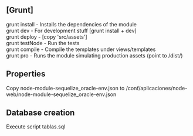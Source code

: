 ## [Grunt]  
grunt install  - Installs the dependencies of the module  
grunt dev      - For development stuff [grunt install + dev]  
grunt deploy   - [copy 'src/assets']  
grunt testNode - Run the tests  
grunt compile  - Compile the templates under views/templates  
grunt pro      - Runs the module simulating production assets (point to /dist/)

## Properties
Copy node-module-sequelize_oracle-env.json to /conf/aplicaciones/node-web/node-module-sequelize_oracle-env.json

## Database creation
Execute script tablas.sql